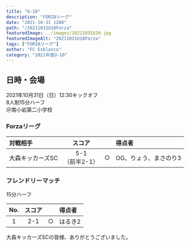 ```yaml
---
title: "U-10"
description: "FORZAリーグ"
date: "2021-10-31 1200"
path: "/20211031U10Forza"
featuredImage: ../images/20211031U10.jpg
featuredImageAlt: "20211031U10Forza"
tags: ["FORZAリーグ"]
author: "FC Esblanco"
category: "2021年度U-10"
---
```


## 日時・会場

2021年10月31日（日）12:30キックオフ  
8人制15分ハーフ  
＠南小岩第二小学校

### Forzaリーグ

| 対戦相手| スコア |   | 得点者  |
|:----|:------:|:-:|:--------|
| 大森キッカーズSC| 5-1<br>（前半2-1） | ○ |OG、りょう、まさのり3|



### フレンドリーマッチ

15分ハーフ  

| No.| スコア |   | 得点者  |
|:--:|:------:|:-:|:--------|
| 1  | 2-1 | ○ |はるき2  |


大森キッカーズSCの皆様、ありがとうございました。
